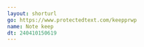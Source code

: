 ```yaml
---
layout: shorturl
go: https://www.protectedtext.com/keepprwp
name: Note keep
dt: 240410150619
---
```

